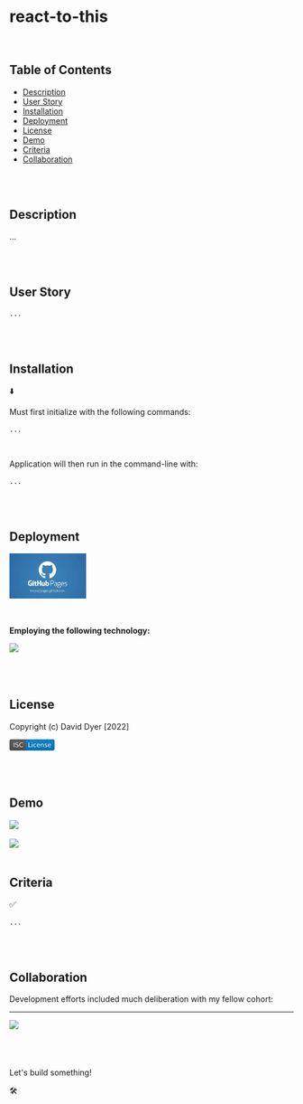 # react-to-this

<br />

## Table of Contents

- [Description](#description)
- [User Story](#user-story)
- [Installation](#installation)
- [Deployment](#deployment)
- [License](#license)
- [Demo](#demo)
- [Criteria](#criteria)
- [Collaboration](#collaboration)

<br />
<br />

## Description

...

<br />
<br />

## User Story

```
...
```

<br />
<br />

## Installation

⬇️

Must first initialize with the following commands:

```
...

```

<br />

Application will then run in the command-line with:

```
...
```

<br />
<br />

## Deployment

[<img src="./assets/images/github_pages.jpeg" height="80px">](https://.../)

<br />

**Employing the following technology:**

[<img src="./assets/images/react.svg" height="20px">](https://...)

<br />
<br />

## License

Copyright (c) David Dyer [2022]

[<img src="./assets/images/isc.svg" height="20px">](https://choosealicense.com/licenses/isc/)

<br />
<br />

## Demo

[![](assets/demo/youtube.png)](https://...)

<img src="./assets/demo/...png" width = "600">

<br />
<br />

## Criteria

✅

```
...
```

<br />
<br />

## Collaboration

Development efforts included much deliberation with my fellow cohort:

---

<a href= "https://github.com/..."><img src=
"https://..." width="50px"/></a>

<br />
<br />
<br />
Let's build something!

🛠️
